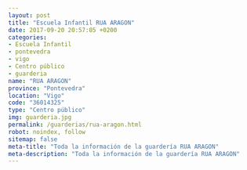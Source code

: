```yaml
---
layout: post
title: "Escuela Infantil RUA ARAGON"
date: 2017-09-20 20:57:05 +0200
categories:
- Escuela Infantil
- pontevedra
- vigo
- Centro público
- guarderia
name: "RUA ARAGON"
province: "Pontevedra"
location: "Vigo"
code: "36014325"
type: "Centro público"
img: guarderia.jpg
permalink: /guarderias/rua-aragon.html
robot: noindex, follow
sitemap: false
meta-title: "Toda la información de la guardería RUA ARAGON"
meta-description: "Toda la información de la guardería RUA ARAGON"
---
```

